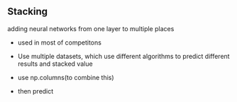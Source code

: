 ## Stacking

adding neural networks from one layer to multiple places
- used in most of competitons

- Use multiple datasets, which use different algorithms to predict different results
and stacked value
- use np.columns(to combine this)
- then predict